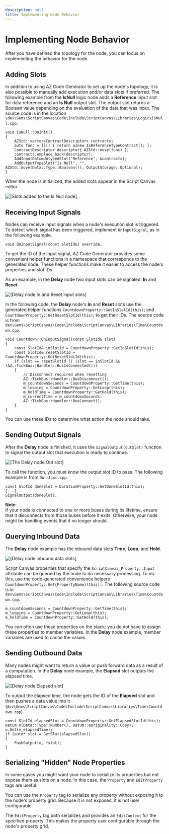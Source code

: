 ```yaml
---
description: null
title: Implementing Node Behavior
---
```

# Implementing Node Behavior<a name="script-canvas-custom-nodes-implementing-behavior"></a>

After you have defined the topology for the node, you can focus on implementing the behavior for the node\.

## Adding Slots<a name="script-canvas-custom-nodes-adding-slots"></a>

In addition to using AZ Code Generator to set up the node's topology, it is also possible to manually add execution and/or data slots if preferred\. The following example from the **IsNull** logic node adds a **Reference** input slot for data reference and an **Is Null** output slot\. The output slot returns a Boolean value depending on the evaluation of the data that was input\. The source code is in the location `\dev\Gems\ScriptCanvas\Code\Include\ScriptCanvas\Libraries\Logic\IsNull.cpp`\.

```
void IsNull::OnInit()
{
    AZStd::vector<ContractDescriptor> contracts;
    auto func = []() { return aznew IsReferenceTypeContract(); };
    ContractDescriptor descriptor{ AZStd::move(func) };
    contracts.emplace_back(descriptor); 
    AddInputDatumUntypedSlot("Reference", &contracts);
    AddOutputTypeSlot("Is Null", "", AZStd::move(Data::Type::Boolean()), OutputStorage::Optional);
}
```

When the node is initialized, the added slots appear in the Script Canvas editor\.

![\[Slots added to the Is Null node\]](/images/userguide/scripting/script-canvas/script-canvas-custom-nodes-3.png)

## Receiving Input Signals<a name="script-canvas-custom-nodes-receiving-input-signals"></a>

Nodes can receive input signals when a node's execution slot is triggered\. To detect which signal has been triggered, implement `OnInputSignal`, as in the following example\.

```
void OnInputSignal(const SlotId&) override; 
```

To get the ID of the input signal, AZ Code Generator provides some convenient helper functions in a namespace that corresponds to the generated node\. These helper functions make it easier to access the node's properties and slot IDs\.

As an example, in the **Delay** node two input slots can be signaled: **In** and **Reset**\.

![\[Delay node In and Reset input slots\]](/images/userguide/scripting/script-canvas/script-canvas-custom-nodes-4.png)

In the following code, the **Delay** node's **In** and **Reset** slots use the generated helper functions `CountdownProperty::GetInSlotId(this)`; and `CountdownProperty::GetResetSlotId(this)`; to get their IDs\. The source code is from `dev\Gems\ScriptCanvas\Code\Include\ScriptCanvas\Libraries\Time\Countdown.cpp`\.

```
void Countdown::OnInputSignal(const SlotId& slot)
{
    const SlotId& inSlotId = CountdownProperty::GetInSlotId(this);
    const SlotId& resetSlotId = CountdownProperty::GetResetSlotId(this); 
    if (slot == resetSlotId || (slot == inSlotId && !AZ::TickBus::Handler::BusIsConnected()))
    {
        // Disconnect required when resetting
        AZ::TickBus::Handler::BusDisconnect(); 
        m_countdownSeconds = CountdownProperty::GetTime(this);
        m_looping = CountdownProperty::GetLoop(this);
        m_holdTime = CountdownProperty::GetHold(this); 
        m_currentTime = m_countdownSeconds; 
        AZ::TickBus::Handler::BusConnect();
    }
}
```

You can use these IDs to determine what action the node should take\.

## Sending Output Signals<a name="script-canvas-custom-nodes-sending-output-signals"></a>

After the **Delay** node is finished, it uses the `SignalOutput(outSlot)` function to signal the output slot that execution is ready to continue\.

![\[The Delay node Out slot\]](/images/userguide/scripting/script-canvas/script-canvas-custom-nodes-5.png)

To call the function, you must know the output slot ID to pass\. The following example is from `Duration.cpp`\.

```
const SlotId doneSlot = DurationProperty::GetDoneSlotId(this);
[...]
SignalOutput(doneSlot);
```

**Note**  
If your node is connected to one or more buses during its lifetime, ensure that it disconnects from those buses before it exits\. Otherwise, your node might be handling events that it no longer should\.

## Querying Inbound Data<a name="script-canvas-custom-nodes-querying-inbound-data"></a>

The **Delay** node example has the inbound data slots **Time**, **Loop**, and **Hold**\.

![\[Delay node inbound data slots\]](/images/userguide/scripting/script-canvas/script-canvas-custom-nodes-6.png)

Script Canvas properties that specify the `ScriptCanvas_Property::Input` attribute can be queried by the node to do necessary processing\. To do this, use the code\-generated convenience helpers `CountdownProperty::Get{PropertyName}(this);`\. The following source code is in `dev\Gems\ScriptCanvas\Code\Include\ScriptCanvas\Libraries\Time\Countdown.cpp`\.

```
m_countdownSeconds = CountdownProperty::GetTime(this);
m_looping = CountdownProperty::GetLoop(this);
m_holdTime = CountdownProperty::GetHold(this);
```

You can often use these properties on the stack; you do not have to assign these properties to member variables\. In the **Delay** node example, member variables are used to cache the values\.

## Sending Outbound Data<a name="script-canvas-custom-nodes-sending-outbound-data"></a>

Many nodes might want to return a value or push forward data as a result of a computation\. In the **Delay** node example, the **Elapsed** slot outputs the elapsed time\.

![\[Delay node Elapsed slot\]](/images/userguide/scripting/script-canvas/script-canvas-custom-nodes-7.png)

To output the elapsed time, the node gets the ID of the **Elapsed** slot and then pushes a data value into it \(`dev\Gems\ScriptCanvas\Code\Include\ScriptCanvas\Libraries\Time\Countdown.cpp`\)\.

```
const SlotId elapsedSlot = CountdownProperty::GetElapsedSlotId(this); 
Datum o(Data::Type::Number(), Datum::eOriginality::Copy);
o.Set(m_elapsedTime);
if (auto* slot = GetSlot(elapsedSlot))
{
    PushOutput(o, *slot);
}
```

## Serializing "Hidden" Node Properties<a name="script-canvas-custom-nodes-serializing-hidden-properties"></a>

In some cases you might want your node to serialize its properties but not expose them as slots on a node\. In this case, the `Property` and `EditProperty` tags are useful\.

You can use the `Property` tag to serialize any property without exposing it to the node's property grid\. Because it is not exposed, it is not user configurable\.

The `EditProperty` tag both serializes and provides an `EditContext` for the specified property\. This makes the property user configurable through the node's property grid\.